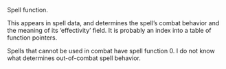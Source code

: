 Spell function.

This appears in spell data, and determines the spell’s combat behavior
and the meaning of its ‘effectivity’ field. It is probably an index into
a table of function pointers.

Spells that cannot be used in combat have spell function 0. I do not
know what determines out-of-combat spell behavior.
